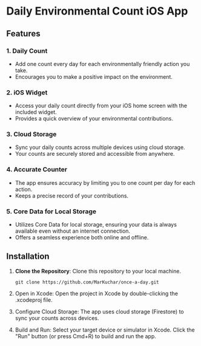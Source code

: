 # Daily Environmental Count iOS App

## Features

### 1. Daily Count
- Add one count every day for each environmentally friendly action you take.
- Encourages you to make a positive impact on the environment.

### 2. iOS Widget
- Access your daily count directly from your iOS home screen with the included widget.
- Provides a quick overview of your environmental contributions.

### 3. Cloud Storage
- Sync your daily counts across multiple devices using cloud storage.
- Your counts are securely stored and accessible from anywhere.

### 4. Accurate Counter
- The app ensures accuracy by limiting you to one count per day for each action.
- Keeps a precise record of your contributions.

### 5. Core Data for Local Storage
- Utilizes Core Data for local storage, ensuring your data is always available even without an internet connection.
- Offers a seamless experience both online and offline.

## Installation

1. **Clone the Repository**: Clone this repository to your local machine.

   ```shell
   git clone https://github.com/MarKuchar/once-a-day.git

2. Open in Xcode: Open the project in Xcode by double-clicking the .xcodeproj file.

3. Configure Cloud Storage:
  The app uses cloud storage (Firestore) to sync your counts across devices. 

4. Build and Run:
  Select your target device or simulator in Xcode.
  Click the "Run" button (or press Cmd+R) to build and run the app.
